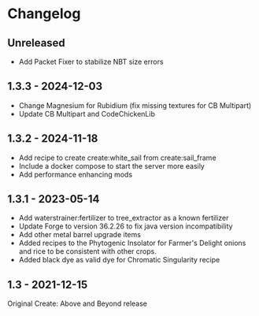 # Changelog

## Unreleased

* Add Packet Fixer to stabilize NBT size errors

## 1.3.3 - 2024-12-03

* Change Magnesium for Rubidium (fix missing textures for CB Multipart)
* Update CB Multipart and CodeChickenLib

## 1.3.2 - 2024-11-18

* Add recipe to create create:white_sail from create:sail_frame
* Include a docker compose to start the server more easily
* Add performance enhancing mods

## 1.3.1 - 2023-05-14

* Add waterstrainer:fertilizer to tree_extractor as a known fertilizer
* Update Forge to version 36.2.26 to fix java version incompatibility
* Add other metal barrel upgrade items
* Added recipes to the Phytogenic Insolator for Farmer's Delight onions and rice to be consistent with other crops.
* Added black dye as valid dye for Chromatic Singularity recipe

## 1.3 - 2021-12-15

Original Create: Above and Beyond release
